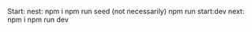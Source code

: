 Start:
 nest: 
   npm i
   npm run seed (not necessarily)
   npm run start:dev
  next:
   npm i
   npm run dev
